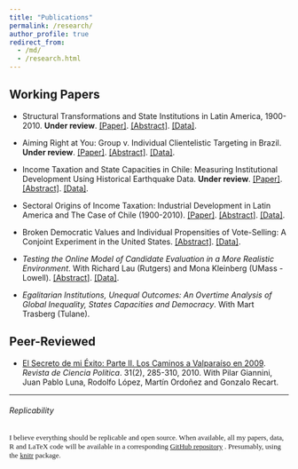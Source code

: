 ```yaml
---
title: "Publications"
permalink: /research/
author_profile: true
redirect_from:
  - /md/
  - /research.html
---
```



## Working Papers

- Structural Transformations and State Institutions in Latin America, 1900-2010. **Under review**. [[Paper]](https://github.com/hbahamonde/Negative_Link_Paper/raw/master/status.txt). [[Abstract]](https://raw.githubusercontent.com/hbahamonde/Negative_Link_Paper/master/abstract.txt). [[Data]](https://github.com/hbahamonde/Negative_Link_Paper/raw/master/data.dta). 

- Aiming Right at You: Group v. Individual Clientelistic Targeting in Brazil. **Under review**. [[Paper]](https://raw.githubusercontent.com/hbahamonde/Clientelism_paper/master/status.txt). [[Abstract]](https://raw.githubusercontent.com/hbahamonde/Clientelism_paper/master/abstract.txt). [[Data]](https://github.com/hbahamonde/Clientelism_paper/raw/master/datasets/dat.RData).

- Income Taxation and State Capacities in Chile: Measuring Institutional Development Using Historical Earthquake Data. **Under review**. [[Paper]](https://raw.githubusercontent.com/hbahamonde/Earthquake_Paper/master/status.txt). [[Abstract]](https://raw.githubusercontent.com/hbahamonde/Earthquake_Paper/master/abstract.txt). [[Data]](http://www.hectorbahamonde.com/datasets/).

- Sectoral Origins of Income Taxation: Industrial Development in Latin America and The Case of Chile (1900-2010). [[Paper]](https://github.com/hbahamonde/IncomeTaxAdoption/raw/master/Bahamonde_IncomeTaxAdoption.pdf).  [[Abstract]](https://raw.githubusercontent.com/hbahamonde/IncomeTaxAdoption/master/abstract.txt). [[Data]](https://github.com/hbahamonde/IncomeTaxAdoption/raw/master/incometax_data.RData).

- Broken Democratic Values and Individual Propensities of Vote-Selling: A Conjoint Experiment in the United States. [[Abstract]](https://raw.githubusercontent.com/hbahamonde/Vote_Selling/master/abstract.txt). [[Data]](http://www.hectorbahamonde.com/datasets/).

- *Testing the Online Model of Candidate Evaluation in a More Realistic Environment*. With Richard Lau (Rutgers) and Mona Kleinberg (UMass - Lowell). [[Abstract]](https://raw.githubusercontent.com/hbahamonde/Running_Tally/master/abstract.txt). [[Data]](http://www.hectorbahamonde.com/datasets/).

- *Egalitarian Institutions, Unequal Outcomes: An Overtime Analysis of Global Inequality, States Capacities and Democracy*. With Mart Trasberg (Tulane).


## Peer-Reviewed


- [El Secreto de mi Éxito: Parte II. Los Caminos a Valparaíso en 2009](http://www.revistacienciapolitica.cl/rcp/wp-content/uploads/2013/09/07_vol_31_2.pdf). *Revista de Ciencia Política*. 31(2), 285-310, 2010. With Pilar Giannini, Juan Pablo Luna, Rodolfo López, Martín Ordoñez and Gonzalo Recart.

---


###### Replicability



<font face="Source Code Pro" size="2"> I believe everything should be replicable and open source. When available, all my papers, data, R and LaTeX code will be available in a corresponding <a href="https://github.com/hbahamonde?tab=repositories">GitHub repository</a>
. Presumably, using the <a href="http://yihui.name/knitr/">knitr</a> package. </font>
